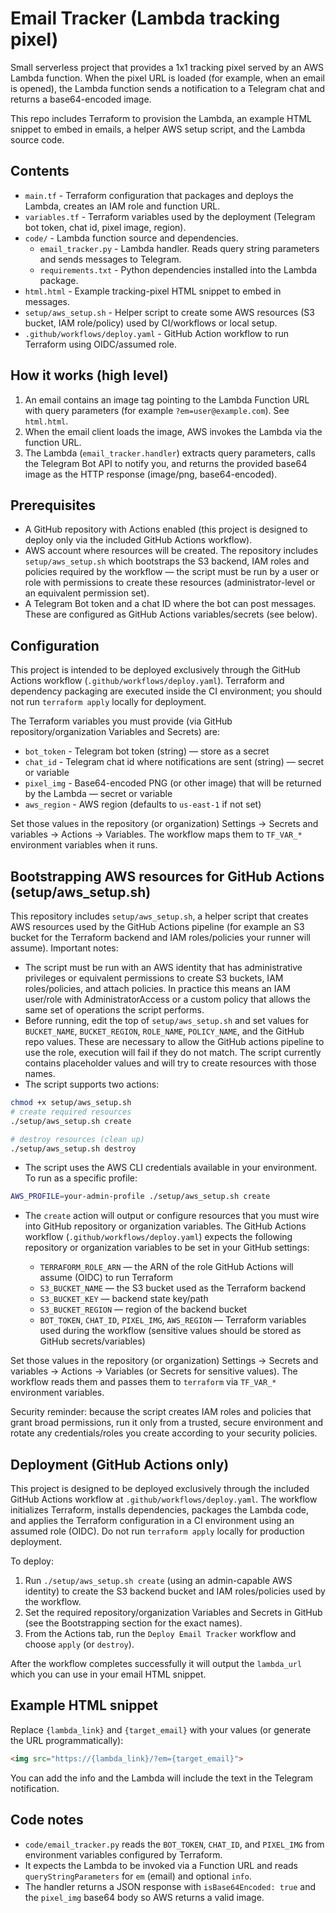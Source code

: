 
# Email Tracker (Lambda tracking pixel)

Small serverless project that provides a 1x1 tracking pixel served by an AWS Lambda function. When the pixel URL is loaded (for example, when an email is opened), the Lambda function sends a notification to a Telegram chat and returns a base64-encoded image.

This repo includes Terraform to provision the Lambda, an example HTML snippet to embed in emails, a helper AWS setup script, and the Lambda source code.

## Contents

- `main.tf` - Terraform configuration that packages and deploys the Lambda, creates an IAM role and function URL.
- `variables.tf` - Terraform variables used by the deployment (Telegram bot token, chat id, pixel image, region).
- `code/` - Lambda function source and dependencies.
	- `email_tracker.py` - Lambda handler. Reads query string parameters and sends messages to Telegram.
	- `requirements.txt` - Python dependencies installed into the Lambda package.
- `html.html` - Example tracking-pixel HTML snippet to embed in messages.
- `setup/aws_setup.sh` - Helper script to create some AWS resources (S3 bucket, IAM role/policy) used by CI/workflows or local setup.
- `.github/workflows/deploy.yaml` - GitHub Action workflow to run Terraform using OIDC/assumed role.

## How it works (high level)

1. An email contains an image tag pointing to the Lambda Function URL with query parameters (for example `?em=user@example.com`). See `html.html`.
2. When the email client loads the image, AWS invokes the Lambda via the function URL.
3. The Lambda (`email_tracker.handler`) extracts query parameters, calls the Telegram Bot API to notify you, and returns the provided base64 image as the HTTP response (image/png, base64-encoded).

## Prerequisites

- A GitHub repository with Actions enabled (this project is designed to deploy only via the included GitHub Actions workflow).
- AWS account where resources will be created. The repository includes `setup/aws_setup.sh` which bootstraps the S3 backend, IAM roles and policies required by the workflow — the script must be run by a user or role with permissions to create these resources (administrator-level or an equivalent permission set).
- A Telegram Bot token and a chat ID where the bot can post messages. These are configured as GitHub Actions variables/secrets (see below).

## Configuration

This project is intended to be deployed exclusively through the GitHub Actions workflow (`.github/workflows/deploy.yaml`). Terraform and dependency packaging are executed inside the CI environment; you should not run `terraform apply` locally for deployment.

The Terraform variables you must provide (via GitHub repository/organization Variables and Secrets) are:

- `bot_token` - Telegram bot token (string) — store as a secret
- `chat_id` - Telegram chat id where notifications are sent (string) — secret or variable
- `pixel_img` - Base64-encoded PNG (or other image) that will be returned by the Lambda — secret or variable
- `aws_region` - AWS region (defaults to `us-east-1` if not set)

Set those values in the repository (or organization) Settings → Secrets and variables → Actions → Variables. The workflow maps them to `TF_VAR_*` environment variables when it runs.

## Bootstrapping AWS resources for GitHub Actions (setup/aws_setup.sh)

This repository includes `setup/aws_setup.sh`, a helper script that creates AWS resources used by the GitHub Actions pipeline (for example an S3 bucket for the Terraform backend and IAM roles/policies your runner will assume). Important notes:

- The script must be run with an AWS identity that has administrative privileges or equivalent permissions to create S3 buckets, IAM roles/policies, and attach policies. In practice this means an IAM user/role with AdministratorAccess or a custom policy that allows the same set of operations the script performs.
- Before running, edit the top of `setup/aws_setup.sh` and set values for `BUCKET_NAME`, `BUCKET_REGION`, `ROLE_NAME`, `POLICY_NAME`, and the GitHub repo values. These are necessary to allow the GitHub actions pipeline to use the role, execution will fail if they do not match. The script currently contains placeholder values and will try to create resources with those names.
- The script supports two actions:

```bash
chmod +x setup/aws_setup.sh
# create required resources
./setup/aws_setup.sh create

# destroy resources (clean up)
./setup/aws_setup.sh destroy
```

- The script uses the AWS CLI credentials available in your environment. To run as a specific profile:

```bash
AWS_PROFILE=your-admin-profile ./setup/aws_setup.sh create
```

- The `create` action will output or configure resources that you must wire into GitHub repository or organization variables. The GitHub Actions workflow (`.github/workflows/deploy.yaml`) expects the following repository or organization variables to be set in your GitHub settings:

	- `TERRAFORM_ROLE_ARN` — the ARN of the role GitHub Actions will assume (OIDC) to run Terraform
	- `S3_BUCKET_NAME` — the S3 bucket used as the Terraform backend
	- `S3_BUCKET_KEY` — backend state key/path
	- `S3_BUCKET_REGION` — region of the backend bucket
	- `BOT_TOKEN`, `CHAT_ID`, `PIXEL_IMG`, `AWS_REGION` — Terraform variables used during the workflow (sensitive values should be stored as GitHub secrets/variables)

Set those values in the repository (or organization) Settings → Secrets and variables → Actions → Variables (or Secrets for sensitive values). The workflow reads them and passes them to `terraform` via `TF_VAR_*` environment variables.

Security reminder: because the script creates IAM roles and policies that grant broad permissions, run it only from a trusted, secure environment and rotate any credentials/roles you create according to your security policies.

## Deployment (GitHub Actions only)

This project is designed to be deployed exclusively through the included GitHub Actions workflow at `.github/workflows/deploy.yaml`. The workflow initializes Terraform, installs dependencies, packages the Lambda code, and applies the Terraform configuration in a CI environment using an assumed role (OIDC). Do not run `terraform apply` locally for production deployment.

To deploy:

1. Run `./setup/aws_setup.sh create` (using an admin-capable AWS identity) to create the S3 backend bucket and IAM roles/policies used by the workflow.
2. Set the required repository/organization Variables and Secrets in GitHub (see the Bootstrapping section for the exact names).
3. From the Actions tab, run the `Deploy Email Tracker` workflow and choose `apply` (or `destroy`).

After the workflow completes successfully it will output the `lambda_url` which you can use in your email HTML snippet.

## Example HTML snippet

Replace `{lambda_link}` and `{target_email}` with your values (or generate the URL programmatically):

```html
<img src="https://{lambda_link}/?em={target_email}">
```

You can add the info and the Lambda will include the text in the Telegram notification.

## Code notes

- `code/email_tracker.py` reads the `BOT_TOKEN`, `CHAT_ID`, and `PIXEL_IMG` from environment variables configured by Terraform.
- It expects the Lambda to be invoked via a Function URL and reads `queryStringParameters` for `em` (email) and optional `info`.
- The handler returns a JSON response with `isBase64Encoded: true` and the `pixel_img` base64 body so AWS returns a valid image.


